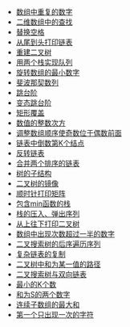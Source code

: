 - [数组中重复的数字](https://github.com/B1D1ng/MyJava/blob/master/docs/notes/%E6%95%B0%E7%BB%84%E4%B8%AD%E7%9A%84%E9%87%8D%E5%A4%8D%E6%95%B0%E5%AD%97.md#%E9%A2%98%E7%9B%AE)
- [二维数组中的查找](https://github.com/B1D1ng/MyJava/blob/master/docs/notes/%E4%BA%8C%E7%BB%B4%E6%95%B0%E7%BB%84%E4%B8%AD%E7%9A%84%E6%9F%A5%E6%89%BE.md#%E9%A2%98%E7%9B%AE)
- [替换空格](https://github.com/B1D1ng/MyJava/blob/master/docs/notes/%E6%9B%BF%E6%8D%A2%E7%A9%BA%E6%A0%BC.md#%E9%A2%98%E7%9B%AE)
- [从尾到头打印链表](https://github.com/B1D1ng/MyJava/blob/master/docs/notes/%E4%BB%8E%E5%B0%BE%E5%88%B0%E5%A4%B4%E6%89%93%E5%8D%B0%E9%93%BE%E8%A1%A8.md#%E9%A2%98%E7%9B%AE)
- [重建二叉树](https://github.com/B1D1ng/MyJava/blob/master/docs/notes/%E9%87%8D%E5%BB%BA%E4%BA%8C%E5%8F%89%E6%A0%91.md#%E9%A2%98%E7%9B%AE)
- [用两个栈实现队列](https://github.com/B1D1ng/MyJava/blob/master/docs/notes/%E7%94%A8%E4%B8%A4%E4%B8%AA%E6%A0%88%E5%AE%9E%E7%8E%B0%E9%98%9F%E5%88%97.md#%E9%A2%98%E7%9B%AE)
- [旋转数组的最小数字](https://github.com/B1D1ng/MyJava/blob/master/docs/notes/%E6%97%8B%E8%BD%AC%E6%95%B0%E7%BB%84%E7%9A%84%E6%9C%80%E5%B0%8F%E6%95%B0%E5%AD%97.md#%E9%A2%98%E7%9B%AE)
- [斐波那契数列](https://github.com/B1D1ng/MyJava/blob/master/docs/notes/%E6%96%90%E6%B3%A2%E9%82%A3%E5%A5%91%E6%95%B0%E5%88%97.md#%E9%A2%98%E7%9B%AE)
- [跳台阶](https://github.com/B1D1ng/MyJava/blob/master/docs/notes/%E8%B7%B3%E5%8F%B0%E9%98%B6.md#%E9%A2%98%E7%9B%AE)
- [变态跳台阶](https://github.com/B1D1ng/MyJava/blob/master/docs/notes/%E5%8F%98%E6%80%81%E8%B7%B3%E5%8F%B0%E9%98%B6.md#%E9%A2%98%E7%9B%AE)
- [矩形覆盖](https://github.com/B1D1ng/MyJava/blob/master/docs/notes/%E7%9F%A9%E5%BD%A2%E8%A6%86%E7%9B%96.md#%E9%A2%98%E7%9B%AE)
- [数值的整数次方](https://github.com/B1D1ng/MyJava/blob/master/docs/notes/%E6%95%B0%E5%80%BC%E7%9A%84%E6%95%B4%E6%95%B0%E6%AC%A1%E6%96%B9.md#%E9%A2%98%E7%9B%AE)
- [调整数组顺序使奇数位于偶数前面](https://github.com/B1D1ng/MyJava/blob/master/docs/notes/%E8%B0%83%E6%95%B4%E6%95%B0%E7%BB%84%E9%A1%BA%E5%BA%8F%E4%BD%BF%E5%A5%87%E6%95%B0%E4%BD%8D%E4%BA%8E%E5%81%B6%E6%95%B0%E5%89%8D%E9%9D%A2.md#%E9%A2%98%E7%9B%AE)
- [链表中倒数第K个结点](https://github.com/B1D1ng/MyJava/blob/master/docs/notes/%E9%93%BE%E8%A1%A8%E4%B8%AD%E5%80%92%E6%95%B0%E7%AC%ACK%E4%B8%AA%E7%BB%93%E7%82%B9.md#%E9%A2%98%E7%9B%AE)
- [反转链表](https://github.com/B1D1ng/MyJava/blob/master/docs/notes/%E5%8F%8D%E8%BD%AC%E9%93%BE%E8%A1%A8.md#%E9%A2%98%E7%9B%AE)
- [合并两个排序的链表](https://github.com/B1D1ng/MyJava/blob/master/docs/notes/%E5%90%88%E5%B9%B6%E4%B8%A4%E4%B8%AA%E6%8E%92%E5%BA%8F%E7%9A%84%E9%93%BE%E8%A1%A8.md#%E9%A2%98%E7%9B%AE)
- [树的子结构](https://github.com/B1D1ng/MyJava/blob/master/docs/notes/(**)%E6%A0%91%E7%9A%84%E5%AD%90%E7%BB%93%E6%9E%84.md#%E9%A2%98%E7%9B%AE)
- [二叉树的镜像](https://github.com/B1D1ng/MyJava/blob/master/docs/notes/%E4%BA%8C%E5%8F%89%E6%A0%91%E7%9A%84%E9%95%9C%E5%83%8F.md#%E9%A2%98%E7%9B%AE) 
- [顺时针打印矩阵](https://github.com/B1D1ng/MyJava/blob/master/docs/notes/%E9%A1%BA%E6%97%B6%E9%92%88%E6%89%93%E5%8D%B0%E7%9F%A9%E9%98%B5.md#%E9%A2%98%E7%9B%AE)
- [包含min函数的栈](https://github.com/B1D1ng/MyJava/blob/master/docs/notes/%E5%8C%85%E5%90%ABmin%E5%87%BD%E6%95%B0%E7%9A%84%E6%A0%88.md#%E9%A2%98%E7%9B%AE)
- [栈的压入、弹出序列](https://github.com/B1D1ng/MyJava/blob/master/docs/notes/%E6%A0%88%E7%9A%84%E5%8E%8B%E5%85%A5%E3%80%81%E5%BC%B9%E5%87%BA%E5%BA%8F%E5%88%97.md#%E9%A2%98%E7%9B%AE)
- [从上往下打印二叉树](https://github.com/B1D1ng/MyJava/blob/master/docs/notes/%E4%BB%8E%E4%B8%8A%E5%BE%80%E4%B8%8B%E6%89%93%E5%8D%B0%E4%BA%8C%E5%8F%89%E6%A0%91.md#题目)
- [数组中出现次数超过一半的数字](https://github.com/B1D1ng/MyJava/blob/master/docs/notes/%E6%95%B0%E7%BB%84%E4%B8%AD%E5%87%BA%E7%8E%B0%E6%AC%A1%E6%95%B0%E8%B6%85%E8%BF%87%E4%B8%80%E5%8D%8A%E7%9A%84%E6%95%B0%E5%AD%97.md#题目)
- [二叉搜索树的后序遍历序列](https://github.com/B1D1ng/MyJava/blob/master/docs/notes/%E4%BA%8C%E5%8F%89%E6%90%9C%E7%B4%A2%E6%A0%91%E7%9A%84%E5%90%8E%E5%BA%8F%E9%81%8D%E5%8E%86%E5%BA%8F%E5%88%97.md#%E9%A2%98%E7%9B%AE)
- [复杂链表的复制](https://github.com/B1D1ng/MyJava/blob/master/docs/notes/%E5%A4%8D%E6%9D%82%E9%93%BE%E8%A1%A8%E7%9A%84%E5%A4%8D%E5%88%B6.md#%E9%A2%98%E7%9B%AE)
- [二叉树中和为某一值的路径](https://github.com/B1D1ng/MyJava/blob/master/docs/notes/(**)%E4%BA%8C%E5%8F%89%E6%A0%91%E4%B8%AD%E5%92%8C%E4%B8%BA%E6%9F%90%E4%B8%80%E5%80%BC%E7%9A%84%E8%B7%AF%E5%BE%84.md#%E9%A2%98%E7%9B%AE)
- [二叉搜索树与双向链表](https://github.com/B1D1ng/MyJava/blob/master/docs/notes/(**)%E4%BA%8C%E5%8F%89%E6%90%9C%E7%B4%A2%E6%A0%91%E4%B8%8E%E5%8F%8C%E5%90%91%E9%93%BE%E8%A1%A8.md#%E9%A2%98%E7%9B%AE)
- [最小的K个数](https://github.com/B1D1ng/MyJava/blob/master/docs/notes/%E6%9C%80%E5%B0%8F%E7%9A%84K%E4%B8%AA%E6%95%B0.md#%E9%A2%98%E7%9B%AE)
- [和为S的两个数字](https://github.com/B1D1ng/MyJava/blob/master/docs/notes/%E5%92%8C%E4%B8%BAS%E7%9A%84%E4%B8%A4%E4%B8%AA%E6%95%B0%E5%AD%97.md#%E9%A2%98%E7%9B%AE) 
- [连续子数组的最大和](https://github.com/B1D1ng/MyJava/blob/master/docs/notes/%E8%BF%9E%E7%BB%AD%E5%AD%90%E6%95%B0%E7%BB%84%E7%9A%84%E6%9C%80%E5%A4%A7%E5%92%8C.md#%E9%A2%98%E7%9B%AE)
- [第一个只出现一次的字符](https://github.com/B1D1ng/MyJava/blob/master/docs/notes/%E7%AC%AC%E4%B8%80%E4%B8%AA%E5%8F%AA%E5%87%BA%E7%8E%B0%E4%B8%80%E6%AC%A1%E7%9A%84%E5%AD%97%E7%AC%A6.md#%E9%A2%98%E7%9B%AE)
